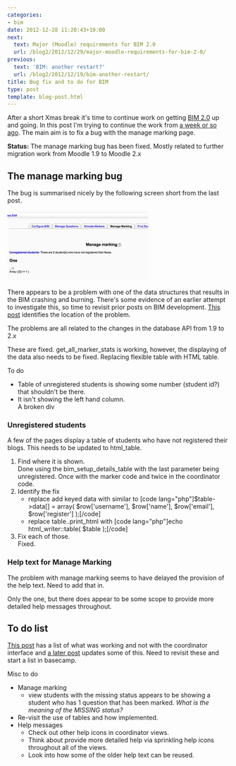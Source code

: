 ```yaml
---
categories:
- bim
date: 2012-12-28 11:20:43+10:00
next:
  text: Major (Moodle) requirements for BIM 2.0
  url: /blog2/2012/12/29/major-moodle-requirements-for-bim-2-0/
previous:
  text: 'BIM: another restart?'
  url: /blog2/2012/12/19/bim-another-restart/
title: Bug fix and to do for BIM
type: post
template: blog-post.html
---
```

After a short Xmas break it's time to continue work on getting [BIM 2.0](/blog2/research/bam-blog-aggregation-management/) up and going. In this post I'm trying to continue the work from [a week or so ago](/blog2/2012/12/19/bim-another-restart/). The main aim is to fix a bug with the manage marking page.

**Status:** The manage marking bug has been fixed. Mostly related to further migration work from Moodle 1.9 to Moodle 2.x

## The manage marking bug

The bug is summarised nicely by the following screen short from the last post.

[![Manage marking has an error](images/8285799460_e2bec760f1_n.jpg)](http://www.flickr.com/photos/david_jones/8285799460/ "Manage marking has an error by David T Jones, on Flickr")

There appears to be a problem with one of the data structures that results in the BIM crashing and burning. There's some evidence of an earlier attempt to investigate this, so time to revisit prior posts on BIM development. [This post](/blog2/2012/04/11/bim2-working-on-coordinator-part-1/) identifies the location of the problem.

The problems are all related to the changes in the database API from 1.9 to 2.x

These are fixed. get\_all\_marker\_stats is working, however, the displaying of the data also needs to be fixed. Replacing flexible table with HTML table.

To do

- Table of unregistered students is showing some number (student id?) that shouldn't be there.
- It isn't showing the left hand column.  
    A broken div

### Unregistered students

A few of the pages display a table of students who have not registered their blogs. This needs to be updated to html\_table.

1. Find where it is shown.  
    Done using the bim\_setup\_details\_table with the last parameter being unregistered. Once with the marker code and twice in the coordinator code.
2. Identify the fix
    - replace add keyed data with similar to \[code lang="php"\]$table->data\[\] = array( $row\['username'\], $row\['name'\], $row\['email'\], $row\['register'\] );\[/code\]
    - replace table..print\_html with \[code lang="php"\]echo html\_writer::table( $table );\[/code\]
3. Fix each of those.  
    Fixed.

### Help text for Manage Marking

The problem with manage marking seems to have delayed the provision of the help text. Need to add that in.

Only the one, but there does appear to be some scope to provide more detailed help messages throughout.

## To do list

[This post](/blog2/2012/04/05/bim2-whats-working-for-coordinator/) has a list of what was working and not with the coordinator interface and [a later post](/blog2/2012/04/11/bim2-working-on-coordinator-part-1/) updates some of this. Need to revisit these and start a list in basecamp.

Misc to do

- Manage marking
    - view students with the missing status appears to be showing a student who has 1 question that has been marked. _What is the meaning of the MISSING status?_
- Re-visit the use of tables and how implemented.
- Help messages
    - Check out other help icons in coordinator views.
    - Think about provide more detailed help via sprinkling help icons throughout all of the views.
    - Look into how some of the older help text can be reused.